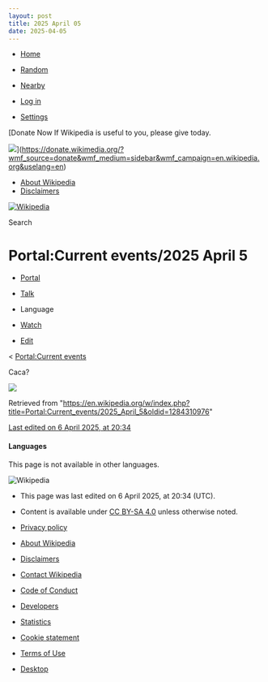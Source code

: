 ```yaml
---
layout: post
title: 2025 April 05
date: 2025-04-05
---
```


* [Home](https://en.wikipedia.org/wiki/Main_Page)
* [Random](https://en.wikipedia.org/wiki/Special%3ARandom)
* [Nearby](https://en.wikipedia.org/wiki/Special%3ANearby)

* [Log in](/w/index.php?title=Special:UserLogin&returnto=Portal%3ACurrent+events%2F2025+April+5)

* [Settings](/w/index.php?title=Special:MobileOptions&returnto=Portal%3ACurrent+events%2F2025+April+5)

[Donate Now
If Wikipedia is useful to you, please give today.

![](https://en.wikipedia.org/static/images/donate/donate.gif)](https://donate.wikimedia.org/?wmf_source=donate&wmf_medium=sidebar&wmf_campaign=en.wikipedia.org&uselang=en)

* [About Wikipedia](https://en.wikipedia.org/wiki/Wikipedia%3AAbout)
* [Disclaimers](https://en.wikipedia.org/wiki/Wikipedia%3AGeneral_disclaimer)

[![Wikipedia](/static/images/mobile/copyright/wikipedia-wordmark-en.svg)](https://en.wikipedia.org/wiki/Main_Page)

Search

# Portal:Current events/2025 April 5

* [Portal](https://en.wikipedia.org/wiki/Portal%3ACurrent_events/2025_April_5)
* [Talk](/w/index.php?title=Portal_talk:Current_events/2025_April_5&action=edit&redlink=1)

* Language
* [Watch](/w/index.php?title=Special:UserLogin&returnto=Portal%3ACurrent+events%2F2025+April+5)
* [Edit](/w/index.php?title=Portal:Current_events/2025_April_5&action=edit)

< [Portal:Current events](https://en.wikipedia.org/wiki/Portal%3ACurrent_events "Portal:Current events")

Caca?

![](https://auth.wikimedia.org/loginwiki/wiki/Special:CentralAutoLogin/start?useformat=mobile&type=1x1&usesul3=1)

Retrieved from "<https://en.wikipedia.org/w/index.php?title=Portal:Current_events/2025_April_5&oldid=1284310976>"

[Last edited on 6 April 2025, at 20:34](/w/index.php?title=Portal:Current_events/2025_April_5&action=history)

#### Languages

This page is not available in other languages.

![Wikipedia](/static/images/mobile/copyright/wikipedia-wordmark-en.svg)

* This page was last edited on 6 April 2025, at 20:34 (UTC).
* Content is available under [CC BY-SA 4.0](https://creativecommons.org/licenses/by-sa/4.0/deed.en) unless otherwise noted.

* [Privacy policy](https://foundation.wikimedia.org/wiki/Special%3AMyLanguage/Policy%3APrivacy_policy)
* [About Wikipedia](https://en.wikipedia.org/wiki/Wikipedia%3AAbout)
* [Disclaimers](https://en.wikipedia.org/wiki/Wikipedia%3AGeneral_disclaimer)
* [Contact Wikipedia](//en.wikipedia.org/wiki/Wikipedia%3AContact_us)
* [Code of Conduct](https://foundation.wikimedia.org/wiki/Special%3AMyLanguage/Policy%3AUniversal_Code_of_Conduct)
* [Developers](https://developer.wikimedia.org)
* [Statistics](https://stats.wikimedia.org/#/en.wikipedia.org)
* [Cookie statement](https://foundation.wikimedia.org/wiki/Special%3AMyLanguage/Policy%3ACookie_statement)
* [Terms of Use](https://foundation.m.wikimedia.org/wiki/Special%3AMyLanguage/Policy%3ATerms_of_Use)
* [Desktop](//en.wikipedia.org/w/index.php?title=Portal:Current_events/2025_April_5&mobileaction=toggle_view_desktop)
